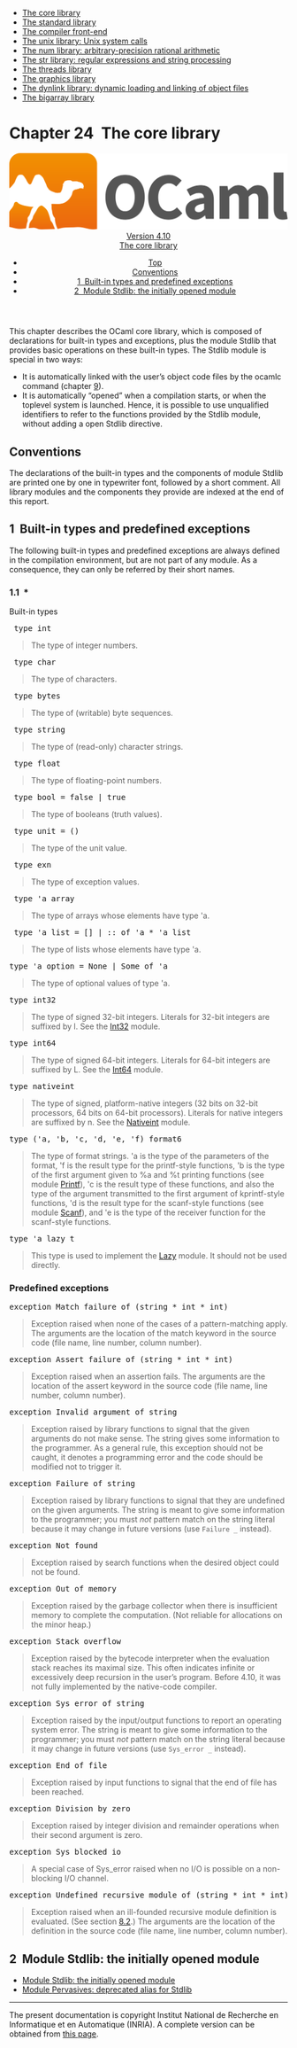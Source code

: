 <!-- ((! set title Manual !)) ((! set documentation !)) ((! set manual !)) ((! set nobreadcrumb !)) -->
<div class="manual content"><ul class="part_menu"><li class="active"><a href="core.html">The core library</a></li><li><a href="stdlib.html">The standard library</a></li><li><a href="parsing.html">The compiler front-end</a></li><li><a href="libunix.html">The unix library: Unix system calls</a></li><li><a href="libnum.html">The num library: arbitrary-precision rational arithmetic</a></li><li><a href="libstr.html">The str library: regular expressions and string processing</a></li><li><a href="libthreads.html">The threads library</a></li><li><a href="libgraph.html">The graphics library</a></li><li><a href="libdynlink.html">The dynlink library: dynamic loading and linking of object files</a></li><li><a href="libbigarray.html">The bigarray library</a></li></ul>




<h1 class="chapter" id="sec560"><span>Chapter 24</span>&nbsp;&nbsp;The core library</h1>
<header><nav class="toc brand"><a class="brand" href="https://ocaml.org/"><img src="colour-logo-gray.svg" class="svg" alt="OCaml"></a></nav><nav class="toc"><div class="toc_version"><a href="/docs" id="version-select">Version 4.10</a></div><div class="toc_title"><a href="#">The core library</a></div><ul><li class="top"><a href="#">Top</a></li>
<li><a href="core.html#s%3Acore-conventions">Conventions</a>
</li><li><a href="core.html#s%3Acore-builtins">1&nbsp;&nbsp;Built-in types and predefined exceptions</a>
</li><li><a href="core.html#s%3Astdlib-module">2&nbsp;&nbsp;Module <span class="c003">Stdlib</span>: the initially opened module</a>
</li></ul></nav></header>
<p> <a id="c:corelib"></a></p><p>This chapter describes the OCaml core library, which is
composed of declarations for built-in types and exceptions, plus
the module <span class="c003">Stdlib</span> that provides basic operations on these
built-in types. The <span class="c003">Stdlib</span> module is special in two
ways:
</p><ul class="itemize"><li class="li-itemize">
It is automatically linked with the user’s object code files by
the <span class="c003">ocamlc</span> command (chapter&nbsp;<a href="comp.html#c%3Acamlc">9</a>).</li><li class="li-itemize">It is automatically “opened” when a compilation starts, or
when the toplevel system is launched. Hence, it is possible to use
unqualified identifiers to refer to the functions provided by the
<span class="c003">Stdlib</span> module, without adding a <span class="c003">open Stdlib</span> directive.
</li></ul><h2 class="section" id="s:core-conventions"><a class="section-anchor" href="#s:core-conventions" aria-hidden="true"></a>Conventions</h2>
<p>The declarations of the built-in types and the components of module
<span class="c003">Stdlib</span> are printed one by one in typewriter font, followed by a
short comment. All library modules and the components they provide are
indexed at the end of this report.</p>
<h2 class="section" id="s:core-builtins"><a class="section-anchor" href="#s:core-builtins" aria-hidden="true">﻿</a>1&nbsp;&nbsp;Built-in types and predefined exceptions</h2>
<p>The following built-in types and predefined exceptions are always
defined in the
compilation environment, but are not part of any module. As a
consequence, they can only be referred by their short names.</p>
<h3 class="subsection" id="ss:builtin-types"><a class="section-anchor" href="#ss:builtin-types" aria-hidden="true">﻿</a>1.1&nbsp;&nbsp;*</h3>
<p>Built-in types
</p><pre> type int
</pre><p><a id="hevea_manual6"></a>
</p><blockquote class="quote">
The type of integer numbers.
</blockquote><pre> type char
</pre><p><a id="hevea_manual7"></a>
</p><blockquote class="quote">
The type of characters.
</blockquote><pre> type bytes
</pre><p><a id="hevea_manual8"></a>
</p><blockquote class="quote">
The type of (writable) byte sequences.
</blockquote><pre> type string
</pre><p><a id="hevea_manual9"></a>
</p><blockquote class="quote">
The type of (read-only) character strings.
</blockquote><pre> type float
</pre><p><a id="hevea_manual10"></a>
</p><blockquote class="quote">
The type of floating-point numbers.
</blockquote><pre> type bool = false | true
</pre><p><a id="hevea_manual11"></a>
</p><blockquote class="quote">
The type of booleans (truth values).
</blockquote><pre> type unit = ()
</pre><p><a id="hevea_manual12"></a>
</p><blockquote class="quote">
The type of the unit value.
</blockquote><pre> type exn
</pre><p><a id="hevea_manual13"></a>
</p><blockquote class="quote">
The type of exception values.
</blockquote><pre> type 'a array
</pre><p><a id="hevea_manual14"></a>
</p><blockquote class="quote">
The type of arrays whose elements have type <span class="c003">'a</span>.
</blockquote><pre> type 'a list = [] | :: of 'a * 'a list
</pre><p><a id="hevea_manual15"></a>
</p><blockquote class="quote">
The type of lists whose elements have type <span class="c003">'a</span>.
</blockquote><pre>type 'a option = None | Some of 'a
</pre><p><a id="hevea_manual16"></a>
</p><blockquote class="quote">
The type of optional values of type <span class="c003">'a</span>.
</blockquote><pre>type int32
</pre><p><a id="hevea_manual17"></a>
</p><blockquote class="quote">
The type of signed 32-bit integers.
Literals for 32-bit integers are suffixed by l.
See the <a href="../../api/4.10/Int32.html"><span class="c003">Int32</span></a> module.
</blockquote><pre>type int64
</pre><p><a id="hevea_manual18"></a>
</p><blockquote class="quote">
The type of signed 64-bit integers.
Literals for 64-bit integers are suffixed by L.
See the <a href="../../api/4.10/Int64.html"><span class="c003">Int64</span></a> module.
</blockquote><pre>type nativeint
</pre><p><a id="hevea_manual19"></a>
</p><blockquote class="quote">
The type of signed, platform-native integers (32 bits on 32-bit
processors, 64 bits on 64-bit processors).
Literals for native integers are suffixed by n.
See the <a href="../../api/4.10/Nativeint.html"><span class="c003">Nativeint</span></a> module.
</blockquote><pre>type ('a, 'b, 'c, 'd, 'e, 'f) format6
</pre><p><a id="hevea_manual20"></a>
</p><blockquote class="quote">
The type of format strings. <span class="c003">'a</span> is the type of the parameters of
the format, <span class="c003">'f</span> is the result type for the <span class="c003">printf</span>-style
functions, <span class="c003">'b</span> is the type of the first argument given to <span class="c003">%a</span> and
<span class="c003">%t</span> printing functions (see module <a href="../../api/4.10/Printf.html"><span class="c003">Printf</span></a>),
<span class="c003">'c</span> is the result type of these functions, and also the type of the
argument transmitted to the first argument of <span class="c003">kprintf</span>-style
functions, <span class="c003">'d</span> is the result type for the <span class="c003">scanf</span>-style functions
(see module <a href="../../api/4.10/Scanf.html"><span class="c003">Scanf</span></a>), and <span class="c003">'e</span> is the type of the receiver function
for the <span class="c003">scanf</span>-style functions.
</blockquote><pre>type 'a lazy_t
</pre><p><a id="hevea_manual21"></a>
</p><blockquote class="quote">
This type is used to implement the <a href="../../api/4.10/Lazy.html"><span class="c003">Lazy</span></a> module.
It should not be used directly.
</blockquote><h3 class="subsection" id="ss:predef-exn"><a class="section-anchor" href="#ss:predef-exn" aria-hidden="true">﻿</a>Predefined exceptions</h3>
<pre>exception Match_failure of (string * int * int)
</pre><p><a id="hevea_manual22"></a>
</p><blockquote class="quote">
Exception raised when none of the cases of a pattern-matching
apply. The arguments are the location of the <span class="c003">match</span> keyword
in the source code (file name, line number, column number).
</blockquote><pre>exception Assert_failure of (string * int * int)
</pre><p><a id="hevea_manual23"></a>
</p><blockquote class="quote">
Exception raised when an assertion fails. The arguments are
the location of the <span class="c003">assert</span> keyword in the source code
(file name, line number, column number).
</blockquote><pre>exception Invalid_argument of string
</pre><p><a id="hevea_manual24"></a>
</p><blockquote class="quote">
Exception raised by library functions to signal that the given
arguments do not make sense. The string gives some information
to the programmer. As a general rule, this exception should not
be caught, it denotes a programming error and the code should be
modified not to trigger it.
</blockquote><pre>exception Failure of string
</pre><p><a id="hevea_manual25"></a>
</p><blockquote class="quote">
Exception raised by library functions to signal that they are
undefined on the given arguments. The string is meant to give some
information to the programmer; you must <em>not</em> pattern match on
the string literal because it may change in future versions (use
<code>Failure _</code> instead).
</blockquote><pre>exception Not_found
</pre><p><a id="hevea_manual26"></a>
</p><blockquote class="quote">
Exception raised by search functions when the desired object
could not be found.
</blockquote><pre>exception Out_of_memory
</pre><p><a id="hevea_manual27"></a>
</p><blockquote class="quote">
Exception raised by the garbage collector when there is
insufficient memory to complete the computation. (Not reliable for
allocations on the minor heap.)
</blockquote><pre>exception Stack_overflow
</pre><p><a id="hevea_manual28"></a>
</p><blockquote class="quote">
Exception raised by the bytecode interpreter when the evaluation
stack reaches its maximal size. This often indicates infinite or
excessively deep recursion in the user’s program. Before 4.10, it
was not fully implemented by the native-code compiler.
</blockquote><pre>exception Sys_error of string
</pre><p><a id="hevea_manual29"></a>
</p><blockquote class="quote">
Exception raised by the input/output functions to report an
operating system error. The string is meant to give some
information to the programmer; you must <em>not</em> pattern match on
the string literal because it may change in future versions (use
<code>Sys_error _</code> instead).
</blockquote><pre>exception End_of_file
</pre><p><a id="hevea_manual30"></a>
</p><blockquote class="quote">
Exception raised by input functions to signal that the
end of file has been reached.
</blockquote><pre>exception Division_by_zero
</pre><p><a id="hevea_manual31"></a>
</p><blockquote class="quote">
Exception raised by integer division and remainder operations
when their second argument is zero.
</blockquote><pre>exception Sys_blocked_io
</pre><p><a id="hevea_manual32"></a>
</p><blockquote class="quote">
A special case of <span class="c003">Sys_error</span> raised when no I/O is possible
on a non-blocking I/O channel.
</blockquote><pre>exception Undefined_recursive_module of (string * int * int)
</pre><p><a id="hevea_manual33"></a>
</p><blockquote class="quote">
Exception raised when an ill-founded recursive module definition
is evaluated. (See section&nbsp;<a href="manual024.html#s%3Arecursive-modules">8.2</a>.)
The arguments are the location of the definition in the source code
(file name, line number, column number).
</blockquote>
<h2 class="section" id="s:stdlib-module"><a class="section-anchor" href="#s:stdlib-module" aria-hidden="true">﻿</a>2&nbsp;&nbsp;Module <span class="c003">Stdlib</span>: the initially opened module</h2>
<ul class="ftoc2"><li class="li-links">
<a href="../../api/4.10/Stdlib.html">Module <span class="c003">Stdlib</span>: the initially opened module</a>
</li><li class="li-links"><a href="../../api/4.10/Pervasives.html">Module <span class="c003">Pervasives</span>: deprecated alias for Stdlib</a>
</li></ul>
<hr>





<div class="copyright">The present documentation is copyright Institut National de Recherche en Informatique et en Automatique (INRIA). A complete version can be obtained from <a href="http://caml.inria.fr/pub/docs/manual-ocaml/">this page</a>.</div></div>